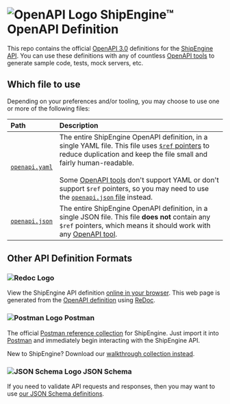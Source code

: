 ![OpenAPI Logo](https://shipengine.github.io/img/openapi-logo.png) ShipEngine™ OpenAPI Definition
==============================================

This repo contains the official [OpenAPI 3.0](https://github.com/OAI/OpenAPI-Specification/blob/master/versions/3.0.2.md) definitions for the [ShipEngine API](https://shipengine.com).  You can use these definitions with any of countless [OpenAPI tools](https://openapi.tools/) to generate sample code, tests, mock servers, etc.


Which file to use
-----------------------------------
Depending on your preferences and/or tooling, you may choose to use one or more of the following files:

|Path                |Description
|:-------------------|:--------------------------------
|[`openapi.yaml`](openapi.yaml)        |The entire ShipEngine OpenAPI definition, in a single YAML file.  This file uses [`$ref` pointers](https://github.com/OAI/OpenAPI-Specification/blob/master/versions/3.0.2.md#reference-object) to reduce duplication and keep the file small and fairly human-readable.<br><br> Some [OpenAPI tools](https://openapi.tools/) don't support YAML or don't support `$ref` pointers, so you may need to use the [`openapi.json` file](openapi.json) instead.
|[`openapi.json`](openapi.json)        |The entire ShipEngine OpenAPI definition, in a single JSON file.  This file **does not** contain any `$ref` pointers, which means it should work with any [OpenAPI tool](https://openapi.tools/).


Other API Definition Formats
----------------------------

### ![Redoc Logo](https://shipengine.github.io/img/redoc-logo-small.png)
View the ShipEngine API definition [online in your browser](https://shipengine.github.io/shipengine-openapi/). This web page is generated from the [OpenAPI definition](https://github.com/ShipEngine/shipengine-openapi) using [ReDoc](https://github.com/Redocly/redoc).


### ![Postman Logo](https://shipengine.github.io/img/postman-logo-small.png) Postman
The official [Postman reference collection](https://documenter.getpostman.com/view/305204/SW7W5V6o) for ShipEngine.  Just import it into [Postman](https://getpostman.com) and immediately begin interacting with the ShipEngine API. 


New to ShipEngine? Download our [walkthrough collection instead](https://documenter.getpostman.com/view/305204/SW7XbA6V).


### ![JSON Schema Logo](https://shipengine.github.io/img/json-schema-logo-small.png) JSON Schema
If you need to validate API requests and responses, then you may want to use [our JSON Schema definitions](https://github.com/ShipEngine/shipengine-json-schema).

